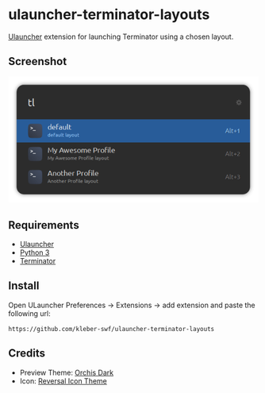 # ulauncher-terminator-layouts

[Ulauncher](https://ulauncher.io) extension for launching Terminator using a chosen layout.

## Screenshot

![screenshot](screenshot.png)

## Requirements

- [Ulauncher](https://ulauncher.io)
- [Python 3](https://www.python.org/)
- [Terminator](https://terminator-gtk3.readthedocs.io/en/latest/)

## Install

Open ULauncher Preferences -> Extensions -> add extension and paste the following url:

```
https://github.com/kleber-swf/ulauncher-terminator-layouts
```

## Credits
* Preview Theme: [Orchis Dark](https://github.com/kleber-swf/orchis-dark-ulauncher)
* Icon: [Reversal Icon Theme](https://github.com/yeyushengfan258/Reversal-icon-theme)
